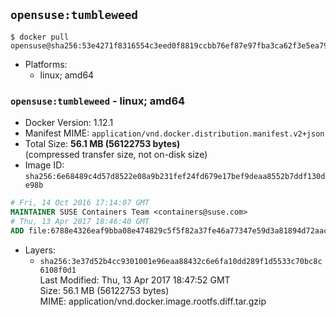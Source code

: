 ## `opensuse:tumbleweed`

```console
$ docker pull opensuse@sha256:53e4271f8316554c3eed0f8819ccbb76ef87e97fba3ca62f3e5ea7995b5e9447
```

-	Platforms:
	-	linux; amd64

### `opensuse:tumbleweed` - linux; amd64

-	Docker Version: 1.12.1
-	Manifest MIME: `application/vnd.docker.distribution.manifest.v2+json`
-	Total Size: **56.1 MB (56122753 bytes)**  
	(compressed transfer size, not on-disk size)
-	Image ID: `sha256:6e68489c4d57d8522e08a9b231fef24fd679e17bef9deaa8552b7ddf130de98b`

```dockerfile
# Fri, 14 Oct 2016 17:14:07 GMT
MAINTAINER SUSE Containers Team <containers@suse.com>
# Thu, 13 Apr 2017 18:46:40 GMT
ADD file:6788e4326eaf9bba08e474829c5f5f82a37fe46a77347e59d3a81894d72aacef in / 
```

-	Layers:
	-	`sha256:3e37d52b4cc9301001e96eaa88432c6e6fa10dd289f1d5533c70bc8c6108f0d1`  
		Last Modified: Thu, 13 Apr 2017 18:47:52 GMT  
		Size: 56.1 MB (56122753 bytes)  
		MIME: application/vnd.docker.image.rootfs.diff.tar.gzip

